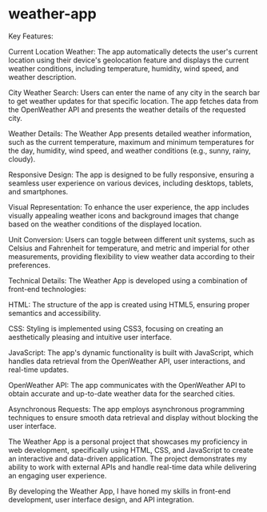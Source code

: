 # weather-app


Key Features:

Current Location Weather: The app automatically detects the user's current location using their device's geolocation feature and displays the current weather conditions, including temperature, humidity, wind speed, and weather description.

City Weather Search: Users can enter the name of any city in the search bar to get weather updates for that specific location. The app fetches data from the OpenWeather API and presents the weather details of the requested city.

Weather Details: The Weather App presents detailed weather information, such as the current temperature, maximum and minimum temperatures for the day, humidity, wind speed, and weather conditions (e.g., sunny, rainy, cloudy).

Responsive Design: The app is designed to be fully responsive, ensuring a seamless user experience on various devices, including desktops, tablets, and smartphones.

Visual Representation: To enhance the user experience, the app includes visually appealing weather icons and background images that change based on the weather conditions of the displayed location.

Unit Conversion: Users can toggle between different unit systems, such as Celsius and Fahrenheit for temperature, and metric and imperial for other measurements, providing flexibility to view weather data according to their preferences.

Technical Details:
The Weather App is developed using a combination of front-end technologies:

HTML: The structure of the app is created using HTML5, ensuring proper semantics and accessibility.

CSS: Styling is implemented using CSS3, focusing on creating an aesthetically pleasing and intuitive user interface.

JavaScript: The app's dynamic functionality is built with JavaScript, which handles data retrieval from the OpenWeather API, user interactions, and real-time updates.

OpenWeather API: The app communicates with the OpenWeather API to obtain accurate and up-to-date weather data for the searched cities.

Asynchronous Requests: The app employs asynchronous programming techniques to ensure smooth data retrieval and display without blocking the user interface.

The Weather App is a personal project that showcases my proficiency in web development, specifically using HTML, CSS, and JavaScript to create an interactive and data-driven application. The project demonstrates my ability to work with external APIs and handle real-time data while delivering an engaging user experience.

By developing the Weather App, I have honed my skills in front-end development, user interface design, and API integration. 
